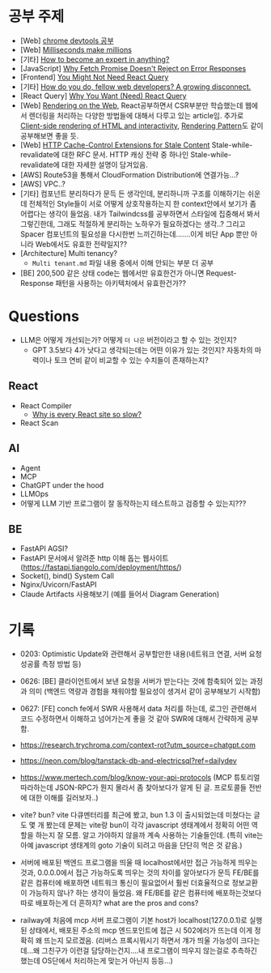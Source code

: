 # 공부 주제

- [Web] [chrome devtools 공부](https://developer.chrome.com/docs/devtools)
- [Web] [Milliseconds make millions](https://web.dev/case-studies/milliseconds-make-millions)
- [기타] [How to become an expert in anything?](https://newsletter.techworld-with-milan.com/p/how-to-become-an-expert-in-anything?ref=dailydev)
- [JavaScript] [Why Fetch Promise Doesn't Reject on Error Responses](https://kettanaito.com/blog/why-fetch-promise-doesnt-reject-on-error-responses)
- [Frontend] [You Might Not Need React Query](https://tkdodo.eu/blog/you-might-not-need-react-query)
- [기타] [How do you do, fellow web developers? A growing disconnect.](https://rakhim.exotext.com/web-developers-a-growing-disconnect)
- [React Query] [Why You Want (Need) React Query](https://tkdodo.eu/blog/why-you-want-react-query)
- [Web] [Rendering on the Web](https://web.dev/articles/rendering-on-the-web), React공부하면서 CSR부분만 학습했는데 웹에서 렌더링을 처리하는 다양한 방법들에 대해서 다루고 있는 article임. 추가로 [Client-side rendering of HTML and interactivity](https://web.dev/articles/client-side-rendering-of-html-and-interactivity), [Rendering Pattern](https://www.patterns.dev/vanilla/rendering-patterns/)도 같이 공부해보면 좋을 듯.
- [Web] [HTTP Cache-Control Extensions for Stale Content](https://datatracker.ietf.org/doc/html/rfc5861) Stale-while-revalidate에 대한 RFC 문서. HTTP 캐싱 전략 중 하나인 Stale-while-revalidate에 대한 자세한 설명이 담겨있음.
- [AWS] Route53을 통해서 CloudFormation Distribution에 연결가능...?
- [AWS] VPC..?
- [기타] 컴포넌트 분리하다가 문득 든 생각인데, 분리하니까 구조를 이해하기는 쉬운데 전체적인 Style들이 서로 어떻게 상호작용하는지 한 context안에서 보기가 좀 어렵다는 생각이 들었음. 내가 Tailwindcss를 공부하면서 스타일에 집중해서 봐서 그렇긴한데, 그래도 적절하게 분리하는 노하우가 필요하겠다는 생각..? 그리고 Spacer 컴포넌트의 필요성을 다시한번 느끼긴하는데.......이게 비단 App 뿐만 아니라 Web에서도 유효한 전략일지??
- [Architecture] Multi tenancy?
  - `Multi tenant.md` 파일 내용 중에서 이해 안되는 부분 더 공부
- [BE] 200,500 같은 상태 code는 웹에서만 유효한건가 아니면 Request-Response 패턴을 사용하는 아키텍처에서 유효한건가??

# Questions

- LLM은 어떻게 개선되는가? 어떻게 `더 나은` 버전이라고 할 수 있는 것인지?
  - GPT 3.5보다 4가 낫다고 생각되는데는 어떤 이유가 있는 것인지? 자동차의 마력이나 토크 연비 같이 비교할 수 있는 수치들이 존재하는지?

## React

- React Compiler
  - [Why is every React site so slow?](https://www.youtube.com/watch?v=INLq9RPAYUw)
- React Scan

## AI

- Agent
- MCP
- ChatGPT under the hood
- LLMOps
- 어떻게 LLM 기반 프로그램이 잘 동작하는지 테스트하고 검증할 수 있는지???

## BE

- FastAPI AGSI?
- FastAPI 문서에서 알려준 http 이해 돕는 웹사이트(https://fastapi.tiangolo.com/deployment/https/)
- Socket(), bind() System Call
- Nginx/Uvicorn/FastAPI
- Claude Artifacts 사용해보기 (예를 들어서 Diagram Generation)

# 기록

- 0203: Optimistic Update와 관련해서 공부할만한 내용(네트워크 연결, 서버 요청 성공률 측정 방법 등)
- 0626: [BE] 클라이언트에서 보낸 요청을 서버가 받는다는 것에 함축되어 있는 과정과 의미 (백엔드 역량과 경험을 채워야할 필요성이 생겨서 같이 공부해보기 시작함)
- 0627: [FE] conch fe에서 SWR 사용해서 data 처리를 하는데, 로그인 관련해서 코드 수정하면서 이해하고 넘어가는게 좋을 것 같아 SWR에 대해서 간략하게 공부함.

- https://research.trychroma.com/context-rot?utm_source=chatgpt.com
- https://neon.com/blog/tanstack-db-and-electricsql?ref=dailydev
- https://www.mertech.com/blog/know-your-api-protocols (MCP 튜토리얼 따라하는데 JSON-RPC가 뭔지 몰라서 좀 찾아보다가 알게 된 글. 프로토콜들 전반에 대한 이해를 길러보자..)
- vite? bun? vite 다큐멘터리를 최근에 봤고, bun 1.3 이 출시되었는데 미쳤다는 글도 몇 개 봤는데 문제는 vite랑 bun이 각각 javascript 생태계에서 정확히 어떤 역할을 하는지 잘 모름. 알고 가야하지 않을까 계속 사용하는 기술들인데. (특히 vite는 아예 javascript 생태계의 goto 기술이 되려고 마음을 단단히 먹은 것 같음.)
- 서버에 배포된 백엔드 프로그램을 띄울 때 localhost에서만 접근 가능하게 띄우는것과, 0.0.0.0에서 접근 가능하도록 띄우는 것의 차이를 알아보다가 문득 FE/BE를 같은 컴퓨터에 배포하면 네트워크 통신이 필요없어서 훨씬 더효율적으로 정보교환이 가능하지 않나? 하는 생각이 들었음. 왜 FE/BE를 같은 컴퓨터에 배포하는것보다 따로 배포하는게 더 흔하지? what are the pros and cons?
- railway에 처음에 mcp 서버 프로그램이 기본 host가 localhost(127.0.0.1)로 실행된 상태에서, 배포된 주소의 mcp 엔드포인트에 접근 시 502에러가 뜨는데 이게 정확히 왜 뜨는지 모르겠음. (리버스 프록시뭐시기 하면서 걔가 띄울 가능성이 크다는데...왜 그친구가 이런걸 담당하는건지....내 프로그램이 띄우지 않는걸로 추측하긴했는데 OS단에서 처리하는게 맞는거 아닌지 등등...)

